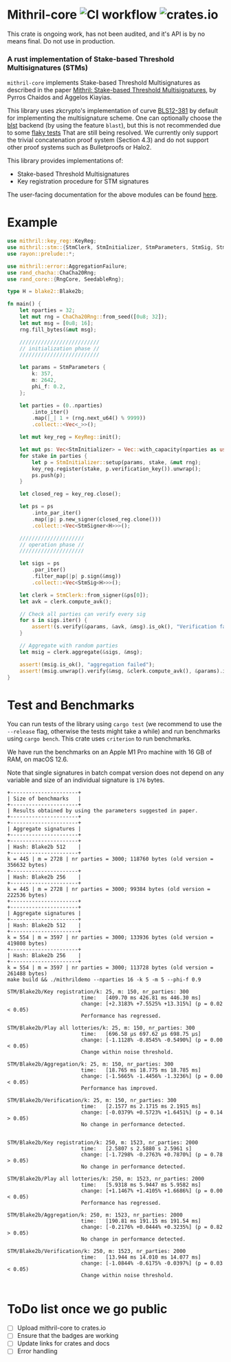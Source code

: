 Mithril-core ![CI workflow](https://github.com/input-output-hk/mithril/actions/workflows/ci.yml/badge.svg) ![crates.io](https://img.shields.io/crates/v/mithril_core.svg)
=======
This crate is ongoing work, has not been audited, and it's API is by no means final. Do not use in production.

### A rust implementation of Stake-based Threshold Multisignatures (STMs)
`mithril-core` implements Stake-based Threshold Multisignatures as described in the paper
[Mithril: Stake-based Threshold Multisignatures](https://eprint.iacr.org/2021/916.pdf), by
Pyrros Chaidos and Aggelos Kiayias.

This library uses zkcrypto's implementation of curve [BLS12-381](https://github.com/zkcrypto/bls12_381)
by default for implementing the multisignature scheme. One can optionally choose the
[blst](https://github.com/supranational/blst) backend (by using the feature `blast`),
but this is not recommended due to some [flaky tests](https://github.com/input-output-hk/mithril/issues/207)
That are still being resolved. We
currently only support the trivial concatenation proof system (Section 4.3) and do not support
other proof systems such as Bulletproofs or Halo2.

This library provides implementations of:

* Stake-based Threshold Multisignatures
* Key registration procedure for STM signatures

The user-facing documentation for the above modules can be found [here]().

# Example
```rust
use mithril::key_reg::KeyReg;
use mithril::stm::{StmClerk, StmInitializer, StmParameters, StmSig, StmSigner};
use rayon::prelude::*;

use mithril::error::AggregationFailure;
use rand_chacha::ChaCha20Rng;
use rand_core::{RngCore, SeedableRng};

type H = blake2::Blake2b;

fn main() {
    let nparties = 32;
    let mut rng = ChaCha20Rng::from_seed([0u8; 32]);
    let mut msg = [0u8; 16];
    rng.fill_bytes(&mut msg);

    //////////////////////////
    // initialization phase //
    //////////////////////////

    let params = StmParameters {
        k: 357,
        m: 2642,
        phi_f: 0.2,
    };

    let parties = (0..nparties)
        .into_iter()
        .map(|_| 1 + (rng.next_u64() % 9999))
        .collect::<Vec<_>>();

    let mut key_reg = KeyReg::init();

    let mut ps: Vec<StmInitializer> = Vec::with_capacity(nparties as usize);
    for stake in parties {
        let p = StmInitializer::setup(params, stake, &mut rng);
        key_reg.register(stake, p.verification_key()).unwrap();
        ps.push(p);
    }

    let closed_reg = key_reg.close();

    let ps = ps
        .into_par_iter()
        .map(|p| p.new_signer(closed_reg.clone()))
        .collect::<Vec<StmSigner<H>>>();

    /////////////////////
    // operation phase //
    /////////////////////

    let sigs = ps
        .par_iter()
        .filter_map(|p| p.sign(&msg))
        .collect::<Vec<StmSig<H>>>();

    let clerk = StmClerk::from_signer(&ps[0]);
    let avk = clerk.compute_avk();

    // Check all parties can verify every sig
    for s in sigs.iter() {
        assert!(s.verify(&params, &avk, &msg).is_ok(), "Verification failed");
    }

    // Aggregate with random parties
    let msig = clerk.aggregate(&sigs, &msg);

    assert!(msig.is_ok(), "aggregation failed");
    assert!(msig.unwrap().verify(&msg, &clerk.compute_avk(), &params).is_ok());
}
```

# Test and Benchmarks
You can run tests of the library using `cargo test` (we recommend to use the `--release` flag, otherwise
the tests might take a while) and run benchmarks using `cargo bench`. This crate uses `criterion` to run
benchmarks.

We have run the benchmarks on an Apple M1 Pro machine with 16 GB of RAM, on macOS 12.6.

Note that single signatures in batch compat version does not depend on any variable and size of an individual signature is `176` bytes.

```shell
+----------------------+
| Size of benchmarks   |
+----------------------+
| Results obtained by using the parameters suggested in paper.
+----------------------+
+----------------------+
| Aggregate signatures |
+----------------------+
+----------------------+
| Hash: Blake2b 512    |
+----------------------+
k = 445 | m = 2728 | nr parties = 3000; 118760 bytes (old version = 356632 bytes)
+----------------------+
| Hash: Blake2b 256    |
+----------------------+
k = 445 | m = 2728 | nr parties = 3000; 99384 bytes (old version = 222536 bytes)
+----------------------+
+----------------------+
| Aggregate signatures |
+----------------------+
| Hash: Blake2b 512    |
+----------------------+
k = 554 | m = 3597 | nr parties = 3000; 133936 bytes (old version = 419808 bytes)
+----------------------+
| Hash: Blake2b 256    |
+----------------------+
k = 554 | m = 3597 | nr parties = 3000; 113728 bytes (old version = 261488 bytes)
make build && ./mithrildemo --nparties 16 -k 5 -m 5 --phi-f 0.9

```

```shell
STM/Blake2b/Key registration/k: 25, m: 150, nr_parties: 300
                        time:   [409.70 ms 426.81 ms 446.30 ms]
                        change: [+2.3183% +7.5525% +13.315%] (p = 0.02 < 0.05)
                        Performance has regressed.

STM/Blake2b/Play all lotteries/k: 25, m: 150, nr_parties: 300
                        time:   [696.58 µs 697.62 µs 698.75 µs]
                        change: [-1.1128% -0.8545% -0.5490%] (p = 0.00 < 0.05)
                        Change within noise threshold.

STM/Blake2b/Aggregation/k: 25, m: 150, nr_parties: 300
                        time:   [18.765 ms 18.775 ms 18.785 ms]
                        change: [-1.5665% -1.4456% -1.3236%] (p = 0.00 < 0.05)
                        Performance has improved.

STM/Blake2b/Verification/k: 25, m: 150, nr_parties: 300
                        time:   [2.1577 ms 2.1715 ms 2.1915 ms]
                        change: [-0.0379% +0.5723% +1.6451%] (p = 0.14 > 0.05)
                        No change in performance detected.


STM/Blake2b/Key registration/k: 250, m: 1523, nr_parties: 2000
                        time:   [2.5807 s 2.5880 s 2.5961 s]
                        change: [-1.7298% -0.2763% +0.7870%] (p = 0.78 > 0.05)
                        No change in performance detected.

STM/Blake2b/Play all lotteries/k: 250, m: 1523, nr_parties: 2000
                        time:   [5.9318 ms 5.9447 ms 5.9582 ms]
                        change: [+1.1467% +1.4105% +1.6686%] (p = 0.00 < 0.05)
                        Performance has regressed.

STM/Blake2b/Aggregation/k: 250, m: 1523, nr_parties: 2000
                        time:   [190.81 ms 191.15 ms 191.54 ms]
                        change: [-0.2176% +0.0444% +0.3235%] (p = 0.82 > 0.05)
                        No change in performance detected.

STM/Blake2b/Verification/k: 250, m: 1523, nr_parties: 2000
                        time:   [13.944 ms 14.010 ms 14.077 ms]
                        change: [-1.0844% -0.6175% -0.0397%] (p = 0.03 < 0.05)
                        Change within noise threshold.


```

# ToDo list once we go public
- [ ] Upload mithril-core to crates.io
- [ ] Ensure that the badges are working
- [ ] Update links for crates and docs
- [ ] Error handling
